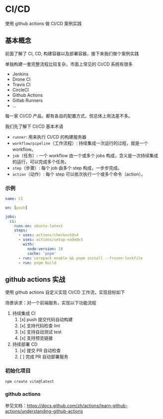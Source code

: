 # CI/CD

使用 github actions 做 CI/CD 案例实践

## 基本概念

前面了解了 CI, CD, 构建容器以及部署容器，接下来我们做个案例实践

单独构建一套完整流程比较复杂，市面上常见的 CI/CD 系统有很多

- Jenkins
- Drone CI
- Travis CI
- CircleCI
- Github Actions
- Gitlab Runners
- ...

每一家 CI/CD 产品，都有各自的配置方式，但总体上用法差不多。

我们先了解下 CI/CD 基本术语

- `runner`: 用来执行 CI/CD 的构建服务器
- `workflow/pipeline`（工作流程）: 持续集成一次运行的过程，就是一个 workflow。
- `job`（任务）: 一个 workflow 由一个或多个 jobs 构成，含义是一次持续集成的运行，可以完成多个任务。
- `step`（步骤）: 每个 job 由多个 step 构成，一步步完成。
- `action`（动作）: 每个 step 可以依次执行一个或多个命令（action）。

### 示例

```yml
name: CI

on: [push]

jobs:
  ci:
    runs-on: ubuntu-latest
    steps:
      - uses: actions/checkout@v4
      - uses: actions/setup-node@v3
        with:
          node-version: 18
          cache: 'pnpm'
      - run: corepack enable && pnpm install --frozen-lockfile
      - run: pnpm build
```

## github actions 实战

使用 github actions 自定义实现 CI/CD 工作流，实现目标如下

场景诉求：对一个前端服务，实现以下功能流程

1. 持续集成 CI
   1. [x] push 提交代码自动构建
   2. [x] 支持代码检查 lint
   3. [x] 支持自动测试 test
   4. [x] 支持预览链接
2. 持续部署 CD
   1. [x] 提交 PR 自动检查
   2. [ ] 完成 PR 自动部署服务

### 初始化项目

```bash
npm create vite@latest
```

### github actions

参见文档：https://docs.github.com/zh/actions/learn-github-actions/understanding-github-actions
